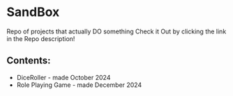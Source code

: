 # SandBox
Repo of projects that actually DO something
Check it Out by clicking the link in the Repo description! 

## Contents: 
- DiceRoller - made October 2024
- Role Playing Game - made December 2024
